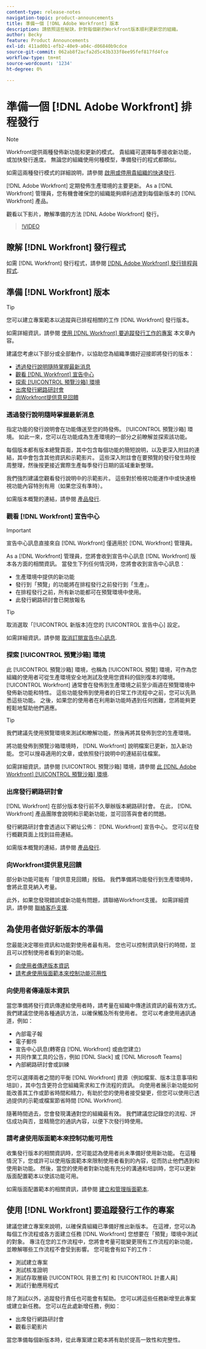 ```yaml
---
content-type: release-notes
navigation-topic: product-announcements
title: 準備一個 [!DNL Adobe Workfront] 版本
description: 請依照這些秘訣，針對每個新的Workfront版本順利更新您的組織。
author: Becky
feature: Product Announcements
exl-id: 411ad0b1-efb2-40e9-a04c-d06840b9cdce
source-git-commit: 062ab8f2acfa2d5c43b333f8ee95fef817fd4fce
workflow-type: tm+mt
source-wordcount: '1234'
ht-degree: 0%

---
```


# 準備一個 [!DNL Adobe Workfront] 排程發行

>[!NOTE]
>
>Workfront提供兩種發佈新功能和更新的模式。 貴組織可選擇每季接收新功能，或加快發行進度。 無論您的組織使用何種模型，準備發行的程式都類似。
>
>如需這兩種發行模式的詳細說明，請參閱 [啟用或停用貴組織的快速發行](/help/quicksilver/administration-and-setup/set-up-workfront/configure-system-defaults/enable-fast-release-process.md).

[!DNL Adobe Workfront] 定期發佈生產環境的主要更新。 As a [!DNL Workfront] 管理員，您有機會確保您的組織能夠順利過渡到每個新版本的 [!DNL Workfront] 產品。

<!--
[Watch a video about ways you can prepare for an [!DNL Adobe Workfront] quarterly release.](https://video.tv.adobe.com/v/3413544){target=_blank}
-->

觀看以下影片，瞭解準備的方法 [!DNL Adobe Workfront] 發行。

>[!VIDEO](https://video.tv.adobe.com/v/3413544/?quality=12)

## 瞭解 [!DNL Workfront] 發行程式

如需 [!DNL Workfront] 發行程式，請參閱 [[!DNL Adobe Workfront] 發行排程與程式](workfront-release-schedule.md).

## 準備 [!DNL Workfront] 版本

>[!TIP]
>
>您可以建立專案範本以追蹤與已排程相關的工作 [!DNL Workfront] 發行版本。
>
>如需詳細資訊，請參閱 [使用 [!DNL Workfront] 要追蹤發行工作的專案](#use-a-workfront-project-to-track-release-work) 本文章內容。


建議您考慮以下部分或全部動作，以協助您為組織準備好迎接即將發行的版本：

* [透過發行說明隨時掌握最新消息](#stay-up-to-date-with-release-notes)
* [觀看 [!DNL Workfront] 宣告中心](#watch-the-workfront-announcement-center)
* [探索 [!UICONTROL 預覽沙箱] 環境](#explore-the-preview-sandbox-environment)
* [出席發行網路研討會](#attend-the-release-webinar)
* [向Workfront提供意見回饋](#offer-feedback-to-workfront)

### 透過發行說明隨時掌握最新消息

指定功能的發行說明會在功能傳送至您的時發佈。 [!UICONTROL 預覽沙箱] 環境。 如此一來，您可以在功能成為生產環境的一部分之前瞭解並探索該功能。

每個版本都有版本總覽頁面，其中包含每個功能的簡短說明，以及更深入附註的連結，其中會包含其他資訊和示範影片。 這些深入附註會在要預覽的發行發生時按周整理，然後按更接近實際生產每季發行日期的區域重新整理。

我們強烈建議您觀看發行說明中的示範影片。 這些對於檢視功能運作中或快速檢視功能內容特別有用（如果您沒有準時）。

如需版本概覽的連結，請參閱 [產品發行](product-releases.md).

### 觀看 [!DNL Workfront] 宣告中心

>[!IMPORTANT]
>
>宣告中心訊息直接來自 [!DNL Workfront] 僅適用於 [!DNL Workfront] 管理員。

As a [!DNL Workfront] 管理員，您將會收到宣告中心訊息 [!DNL Workfront] 版本各方面的相關資訊。 當發生下列任何情況時，您將會收到宣告中心訊息：

* 生產環境中提供的新功能
* 發行到「預覽」的功能將在排程發行之前發行到「生產」。
* 在排程發行之前，所有新功能都可在預覽環境中使用。
* 此發行網路研討會已開放報名

>[!TIP]
>
>取消選取「[!UICONTROL 新版本]在您的 [!UICONTROL 宣告中心] 設定。
>
>如需詳細資訊，請參閱 [取消訂閱宣告中心訊息](../announcements/unsubscribe-from-ac-messages.md).


### 探索 [!UICONTROL 預覽沙箱] 環境

此 [!UICONTROL 預覽沙箱] 環境，也稱為 [!UICONTROL 預覽] 環境，可作為您組織的使用者可從生產環境安全地測試及使用您資料的個別復本的環境。 [!UICONTROL Workfront] 通常會在發佈到生產環境之前至少兩週在預覽環境中發佈新功能和特性。 這些功能發佈到使用者的日常工作流程中之前，您可以先熟悉這些功能。 之後，如果您的使用者在利用新功能時遇到任何困難，您將能夠更輕鬆地幫助他們適應。

>[!TIP]
>
>我們建議先使用預覽環境來測試和瞭解功能，然後再將其發佈到您的生產環境。

將功能發佈到預覽沙箱環境時， [!DNL Workfront] 說明檔案已更新，加入新功能。 您可以搜尋適用的文章，或依照發行說明中的連結前往檔案。

如需詳細資訊，請參閱 [!UICONTROL 預覽沙箱] 環境，請參閱 [此 [!DNL Adobe Workfront] [!UICONTROL 預覽沙箱] 環境](../../administration-and-setup/set-up-workfront/workfront-testing-environments/wf-preview-sandbox-environment.md).

### 出席發行網路研討會

[!DNL Workfront] 在部分版本發行前不久舉辦版本網路研討會。 在此， [!DNL Workfront] 產品團隊會說明和示範新功能，並可回答與會者的問題。

發行網路研討會會透過以下網址公佈： [!DNL Workfront] 宣告中心。 您可以在發行概觀頁面上找到註冊連結。

如需版本概覽的連結，請參閱 [產品發行](product-releases.md).

### 向Workfront提供意見回饋

部分新功能可能有「提供意見回饋」按鈕。 我們準備將功能發行到生產環境時，會將此意見納入考量。

此外，如果您發現錯誤或新功能有問題，請聯絡Workfront支援。 如需詳細資訊，請參閱 [聯絡客戶支援](../../workfront-basics/tips-tricks-and-troubleshooting/contact-customer-support.md).



## 為使用者做好新版本的準備

您最能決定哪些資訊和功能對使用者最有用。 您也可以控制資訊發行的時間，並且可以控制使用者看到的新功能。

* [向使用者傳達版本資訊](#communicate-release-information-to-your-users)
* [請考慮使用版面範本來控制功能可用性](#consider-using-layout-templates-to-control-feature-availability)

### 向使用者傳達版本資訊

當您準備將發行資訊傳達給使用者時，請考量在組織中傳達該資訊的最有效方式。 我們建議您使用各種通訊方法，以確保觸及所有使用者。 您可以考慮使用通訊通道，例如：

* 內部電子報
* 電子郵件
* 宣告中心訊息(轉寄自 [!DNL Workfront] 或由您建立)
* 共同作業工具的公告，例如 [!DNL Slack] 或 [!DNL Microsoft Teams]
* 內部網路研討會或訓練

您可以選擇兩者之間的平衡 [!DNL Workfront] 資源（例如檔案、版本注意事項和培訓），其中包含更符合您組織需求和工作流程的資訊。 向使用者展示新功能如何能改善其工作或節省時間和精力，有助於您的使用者接受變更，但您可以使用已透過提供的示範或檔案節省時間 [!DNL Workfront].

隨著時間過去，您會發現溝通對您的組織最有效。 我們建議您記錄您的流程、評估成功與否，並精簡您的通訊內容，以便下次發行時使用。

### 請考慮使用版面範本來控制功能可用性

收集發行版本的相關資訊時，您可能認為使用者尚未準備好使用新功能。 在這種情況下，您或許可以使用版面範本來限制使用者看到的內容，從而防止他們遇到和使用新功能。 然後，當您的使用者對新功能有充分的溝通和培訓時，您可以更新版面配置範本以使該功能可用。

如需版面配置範本的相關資訊，請參閱 [建立和管理版面範本](../../administration-and-setup/customize-workfront/use-layout-templates/create-and-manage-layout-templates.md).

## 使用 [!DNL Workfront] 要追蹤發行工作的專案

建議您建立專案來說明，以確保貴組織已準備好推出新版本。 在這裡，您可以為每個工作流程或各方面建立任務 [!DNL Workfront] 您想要在「預覽」環境中測試的對象。 專注在您的工作流程中，您將會考量可能變更現有工作流程的新功能，並瞭解哪些工作流程不會受到影響。 您可能會有如下的工作：

* 測試建立專案
* 測試核准證明
* 測試存取層級 [!UICONTROL 背景工作] 和 [!UICONTROL 計畫人員]
* 測試行動應用程式

除了測試以外，追蹤發行責任也可能會有幫助。 您可以將這些任務新增至此專案或建立新任務。 您可以在此處新增任務，例如：

* 出席發行網路研討會
* 觀看示範影片

當您準備每個新版本時，從此專案建立範本將有助於提高一致性和完整性。
